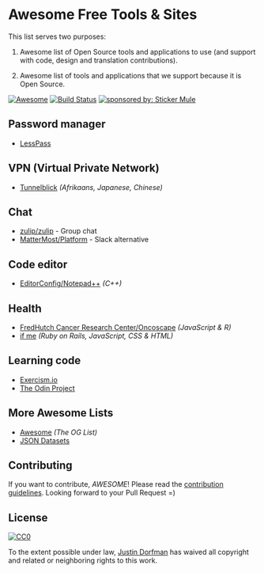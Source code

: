 # Awesome Free Tools & Sites

This list serves two purposes:

1. Awesome list of Open Source tools and applications to use (and support with code, design and translation contributions).

2. Awesome list of tools and applications that we support because it is Open Source.

[![Awesome](https://cdn.rawgit.com/sindresorhus/awesome/d7305f38d29fed78fa85652e3a63e154dd8e8829/media/badge.svg)](https://github.com/sindresorhus/awesome) [![Build Status](https://travis-ci.org/fullstackla/awesome-help-wanted.svg?branch=master)](https://travis-ci.org/jdorfman/awesome-help-wanted) <a href="https://www.stickermule.com"><img src="https://img.shields.io/badge/sponsored%20by-Sticker%20Mule-orange.svg" alt="sponsored by: Sticker Mule"></a>

## Password manager
* [LessPass](https://github.com/lesspass/lesspass)

## VPN (Virtual Private Network)
* [Tunnelblick](https://tunnelblick.net/cLocalizeTranslate.html) *(Afrikaans, Japanese, Chinese)*

## Chat
* [zulip/zulip](https://github.com/zulip/zulip) - Group chat
* [MatterMost/Platform](https://github.com/mattermost/platform/) - Slack alternative

## Code editor
* [EditorConfig/Notepad++](https://github.com/editorconfig/editorconfig/issues/87) *(C++)*

## Health
* [FredHutch Cancer Research Center/Oncoscape](https://github.com/FredHutch/Oncoscape/issues?q=is%3Aissue+is%3Aopen+label%3A%22help+wanted%22) *(JavaScript & R)*
* [if me](https://github.com/julianguyen/ifme) *(Ruby on Rails, JavaScript, CSS & HTML)*

## Learning code
* [Exercism.io](http://exercism.io/) 
* [The Odin Project](https://www.theodinproject.com/)

## More Awesome Lists
* [Awesome](https://github.com/sindresorhus/awesome) *(The OG List)*
* [JSON Datasets](https://github.com/jdorfman/awesome-json-datasets)

## Contributing
If you want to contribute, *AWESOME*! Please read the [contribution guidelines](CONTRIBUTING.md). Looking forward to your Pull Request =)

## License
[![CC0](http://i.creativecommons.org/p/zero/1.0/88x31.png)](http://creativecommons.org/publicdomain/zero/1.0/)

To the extent possible under law, [Justin Dorfman](https://www.justindorfman.com) has waived all copyright and related or neighboring rights to this work.
